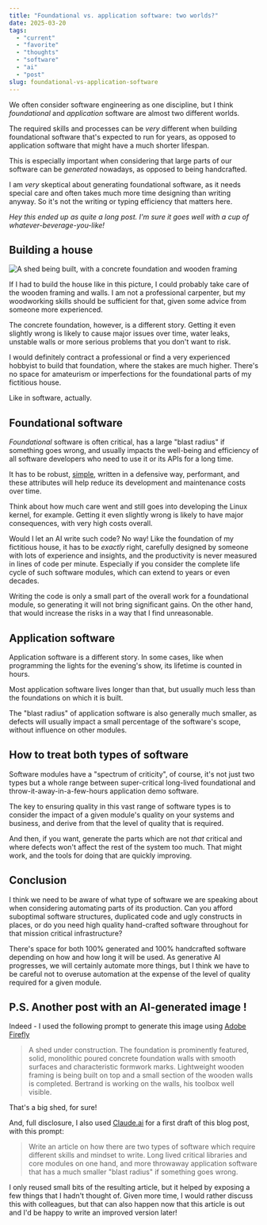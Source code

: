 ```yaml
---
title: "Foundational vs. application software: two worlds?"
date: 2025-03-20
tags: 
  - "current"
  - "favorite"
  - "thoughts"
  - "software"
  - "ai"
  - "post"
slug: foundational-vs-application-software
---
```


We often consider software engineering as one discipline, but I think _foundational_
and _application_ software are almost two different worlds.

The required skills and processes can be _very_ different when building foundational
software that's expected to run for years, as opposed to application software that
might have a much shorter lifespan.

<!-- excerpt -->

This is especially important when considering that large parts of our software can
be _generated_ nowadays, as opposed to being handcrafted.

I am _very_ skeptical about generating foundational software, as it needs special
care and often takes much more time designing than writing anyway. So it's not
the writing or typing efficiency that matters here.

_Hey this ended up as quite a long post. I'm sure it goes well with a cup of whatever-beverage-you-like!_

## Building a house

![A shed being built, with a concrete foundation and wooden framing](/assets/images/foundational-vs-application-software.webp)

If I had to build the house like in this picture, I could probably take care of the wooden framing and walls. I am not a professional carpenter, but my woodworking skills should be sufficient for that, given some advice from someone more experienced.

The concrete foundation, however, is a different story. Getting it even slightly wrong is likely
to cause major issues over time, water leaks, unstable walls or more serious problems
that you don't want to risk.

I would definitely contract a professional or find a very experienced hobbyist to build that foundation, where the stakes are much higher. There's no space for amateurism or
imperfections for the foundational parts of my fictitious house.

Like in software, actually.

## Foundational software

_Foundational_ software is often critical, has a large "blast radius" if something goes wrong, and usually impacts the well-being and efficiency of all software developers who need to use it or its APIs for a long time.

It has to be robust, [simple](/2025/03/13/zh/), written in a defensive way, performant, and these
attributes will help reduce its development and maintenance costs over time.

Think about how much care went and still goes into developing the Linux kernel, for example. Getting it even slightly wrong is likely to have major consequences, with
very high costs overall.

Would I let an AI write such code? No way! Like the foundation of my fictitious house,
it has to be _exactly_ right, carefully designed by someone with lots of experience and insights,
and the productivity is never measured in lines of code per minute. Especially if you
consider the complete life cycle of such software modules, which can extend to years
or even decades.

Writing the code is only a small part of the overall work for a foundational module, so
generating it will not bring significant gains. On the other hand, that would increase the risks in a way that I find unreasonable.

## Application software

Application software is a different story. In some cases, like when programming
the lights for the evening's show, its lifetime is counted in hours.

Most application software lives longer than that, but usually much less than
the foundations on which it is built.

The "blast radius" of application software is also generally much smaller, as
defects will usually impact a small percentage of the software's scope, without
influence on other modules.

## How to treat both types of software

Software modules have a "spectrum of criticity", of course, it's not just
two types but a whole range between super-critical long-lived foundational
and throw-it-away-in-a-few-hours application demo software.

The key to ensuring quality in this vast range of software types is to consider
the impact of a given module's quality on your systems and business, and derive
from that the level of quality that is required.

And then, if you want, generate the parts which are not _that_ critical and
where defects won't affect the rest of the system too much. That might work, and
the tools for doing that are quickly improving.

## Conclusion

I think we need to be aware of what type of software we are speaking about
when considering automating parts of its production. Can you afford
suboptimal software structures, duplicated code and ugly constructs in places,
or do you need high quality hand-crafted software throughout for that mission critical 
infrastructure?

There's space for both 100% generated and 100% handcrafted software depending
on how and how long it will be used. As generative AI progresses, we will
certainly automate more things, but I think we have to be careful not to overuse
automation at the expense of the level of quality required for a given module.


## P.S. Another post with an AI-generated image !

Indeed - I used the following prompt to generate this image using
[Adobe Firefly](https://firefly.adobe.com)

> A shed under construction. The foundation is prominently featured, solid, monolithic poured concrete foundation walls with smooth surfaces and characteristic formwork marks. Lightweight wooden framing is being built on top and a small section of the wooden walls is completed. Bertrand is working on the walls, his toolbox well visible.

That's a big shed, for sure!

And, full disclosure, I also used [Claude.ai](https://claude.ai) for a first draft of this blog post,
with this prompt:

> Write an article on how there are two types of software which require different skills and mindset to write. Long lived critical libraries and core modules on one hand, and more throwaway application software that has a much smaller "blast radius" if something goes wrong.

I only reused small bits of the resulting article, but it helped by exposing a few things that I hadn't thought of. Given more time, I would rather discuss this with colleagues,
but that can also happen now that this article is out and I'd be happy to write
an improved version later!


